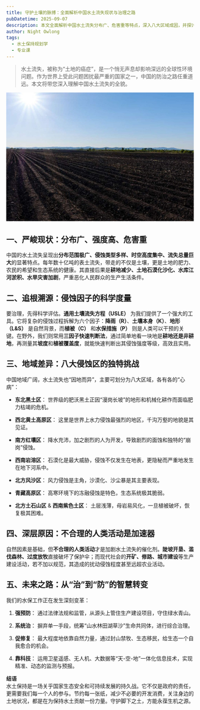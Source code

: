 ```yaml
---
title: 守护土壤的脉搏：全面解析中国水土流失现状与治理之路
pubDatetime: 2025-09-07
description: 本文全面解析中国水土流失分布广、危害重等特点，深入八大区域成因，并探讨科学治理策略与未来趋势。
author: Night Owlong
tags:
  - 水土保持规划学
  - 专业课
---
```


> 水土流失，被称为“土地的癌症”，是一个悄无声息却影响深远的全球性环境问题。作为世界上受此问题困扰最严重的国家之一，中国的防治之路任重道远。本文将带您深入理解中国水土流失的全貌。

![东北黑土](../../assets/images/水土保持规划学/第一章/东北黑土.jpg)

## 一、严峻现状：分布广、强度高、危害重

中国的水土流失呈现出**分布范围极广、侵蚀类型多样、时空高度集中、流失总量巨大**的显著特点。每年数十亿吨的表土流失，带走的不仅是土壤，更是土地的肥力、农民的希望和生态系统的健康。其直接后果是**耕地减少、土地石漠化沙化、水库江河淤积、水旱灾害加剧**，严重恶化人民群众的生产生活条件。

## 二、追根溯源：侵蚀因子的科学度量

要治理，先得科学评估。**通用土壤流失方程（USLE）** 为我们提供了一个强大的工具。它将复杂的侵蚀过程拆解为六个因子：**降雨（R）**、**土壤本身（K）**、**地形（L&S）** 是自然背景，而**植被（C）** 和**水保措施（P）** 则是人类可以干预的关键。在野外，我们则常用**三因子快速判断法**，通过简单地看一块地是**耕地还是非耕地**，再测量其**坡度**和**植被覆盖度**，就能快速判断出其侵蚀强度等级，高效且实用。

## 三、地域差异：八大侵蚀区的独特挑战

中国地域广阔，水土流失也“因地而异”，主要可划分为八大区域，各有各的“心病”：

- **东北黑土区**： 世界级的肥沃黑土正因“漫岗长坡”的地形和机械化耕作而面临肥力枯竭的危机。
    
- **西北黄土高原区**： 这里是世界上水力侵蚀最强烈的地区，千沟万壑的地貌是其见证。
    
- **南方红壤区**： 降水充沛，加之剧烈的人为开发，导致剧烈的面蚀和独特的“崩岗”侵蚀。
    
- **西南岩溶区**： 石漠化是最大威胁，侵蚀不仅发生在地表，更隐秘而严重地发生在地下河系中。
    
- **北方风沙区**： 风力侵蚀是主角，沙漠化、沙尘暴是其主要表现。
    
- **青藏高原区**： 高寒环境下的冻融侵蚀是特色，生态系统极其脆弱。
    
- **北方土石山区** & **西南紫色土区**： 土层浅薄，母岩易风化，一旦植被破坏，恢复极其困难。
    

## 四、深层原因：不合理的人类活动是加速器

自然因素是基础，但**不合理的人类活动**才是加剧水土流失的催化剂。**陡坡开垦、滥伐森林、过度放牧**直接破坏了保护伞；而现代社会的**开矿、修路、城市建设**等生产建设活动，若不加以规范，其造成的扰动侵蚀程度甚至远超农业活动。

## 五、未来之路：从“治”到“防”的智慧转变

我们的水保工作正在发生深刻变革：

1. **强预防**： 通过法律法规和监管，从源头上管住生产建设项目，守住绿水青山。
    
2. **系统治**： 摒弃单一手段，统筹“山水林田湖草沙”生命共同体，进行综合治理。
    
3. **促修复**： 最大程度地依靠自然力量，通过封山禁牧、生态移民，给生态一个自我愈合的机会。
    
4. **靠科技**： 运用卫星遥感、无人机、大数据等“天-空-地”一体化信息技术，实现精准、动态的监测与预报。
    

**结语**  
水土保持是一场关乎国家生态安全和可持续发展的持久战。它不仅是政府的责任，更需要我们每一个人的参与。节约每一张纸，减少不必要的开发消费，关注身边的土地状况，都是在为保持水土贡献一份力量。守护脚下之土，方能永葆生机之源。
